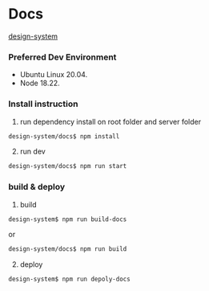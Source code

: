 # Docs

[design-system](https://design-system.webtoon.today/)

### Preferred Dev Environment

* Ubuntu Linux 20.04.
* Node 18.22.

### Install instruction

1. run dependency install on root folder and server folder

```bash
design-system/docs$ npm install
```

2. run dev
```bash
design-system/docs$ npm run start
```

### build & deploy

1. build
```bash
design-system$ npm run build-docs
```
or
```bash
design-system/docs$ npm run build
```

2. deploy
```bash
design-system$ npm run depoly-docs
```